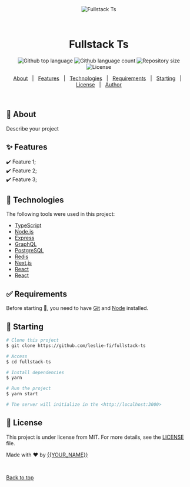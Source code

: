 <div align="center" id="top"> 
  <img src="./.github/app.gif" alt="Fullstack Ts" />

  &#xa0;

  <!-- <a href="https://fullstackts.netlify.app">Demo</a> -->
</div>

<h1 align="center">Fullstack Ts</h1>

<p align="center">
  <img alt="Github top language" src="https://img.shields.io/github/languages/top/leslie-fi/fullstack-ts?color=56BEB8">

  <img alt="Github language count" src="https://img.shields.io/github/languages/count/leslie-fi/fullstack-ts?color=56BEB8">

  <img alt="Repository size" src="https://img.shields.io/github/repo-size/leslie-fi/fullstack-ts?color=56BEB8">

  <img alt="License" src="https://img.shields.io/github/license/leslie-fi/fullstack-ts?color=56BEB8">

  <!-- <img alt="Github issues" src="https://img.shields.io/github/issues/leslie-fi/fullstack-ts?color=56BEB8" /> -->

  <!-- <img alt="Github forks" src="https://img.shields.io/github/forks/leslie-fi/fullstack-ts?color=56BEB8" /> -->

  <!-- <img alt="Github stars" src="https://img.shields.io/github/stars/leslie-fi/fullstack-ts?color=56BEB8" /> -->
</p>

<!-- Status -->

<!-- <h4 align="center"> 
	🚧  Fullstack Ts 🚀 Under construction...  🚧
</h4> 

<hr> -->

<p align="center">
  <a href="#dart-about">About</a> &#xa0; | &#xa0; 
  <a href="#sparkles-features">Features</a> &#xa0; | &#xa0;
  <a href="#rocket-technologies">Technologies</a> &#xa0; | &#xa0;
  <a href="#white_check_mark-requirements">Requirements</a> &#xa0; | &#xa0;
  <a href="#checkered_flag-starting">Starting</a> &#xa0; | &#xa0;
  <a href="#memo-license">License</a> &#xa0; | &#xa0;
  <a href="https://github.com/leslie-fi" target="_blank">Author</a>
</p>

<br>

## :dart: About ##

Describe your project

## :sparkles: Features ##

:heavy_check_mark: Feature 1;\
:heavy_check_mark: Feature 2;\
:heavy_check_mark: Feature 3;

## :rocket: Technologies ##

The following tools were used in this project:

- [TypeScript](https://www.typescriptlang.org/)
- [Node.js](https://nodejs.org/en/)
- [Express](https://expressjs.com/)
- [GraphQL](https://graphql.org/)
- [PostgreSQL](https://pgsql.org/)
- [Redis](https://redis.io/)
- [Next.js](https://nextjs.org/)
- [React](https://pt-br.reactjs.org/)
- [React](https://pt-br.reactjs.org/)

## :white_check_mark: Requirements ##

Before starting :checkered_flag:, you need to have [Git](https://git-scm.com) and [Node](https://nodejs.org/en/) installed.

## :checkered_flag: Starting ##

```bash
# Clone this project
$ git clone https://github.com/leslie-fi/fullstack-ts

# Access
$ cd fullstack-ts

# Install dependencies
$ yarn

# Run the project
$ yarn start

# The server will initialize in the <http://localhost:3000>
```

## :memo: License ##

This project is under license from MIT. For more details, see the [LICENSE](LICENSE.md) file.


Made with :heart: by <a href="https://github.com/leslie-fi" target="_blank">{{YOUR_NAME}}</a>

&#xa0;

<a href="#top">Back to top</a>
